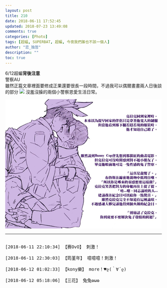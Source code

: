 ```yaml
---
layout: post
title: 210
date: 2018-06-11 17:52:45
updated: 2018-07-23 13:49:08
comments: true
categories: [Photo]
tags: [超蝠, SUPERBAT, 超蝙, 今夜我們誰也不該一個人]
author: "恋_独哲"
description: ""
toc: true
---
```


<p>6/12超蝙<strong>背後注意</strong><br />警察AU<br />雖然正篇文章裡面要修成正果還要很長一段時間，不過我可以偶爾畫畫兩人日後談的部分&nbsp;<img src="https://emos.plurk.com/e6fb2a642c666bb6a451e71425aad126_w20_h20.gif"  style="max-width:500px;"  />&nbsp;沒羞沒臊的兩個小警察恩愛生活日常。<br /></p>

![](https://raw.githubusercontent.com/alicewish/maple50821/master/img_YW5MWVN1NEpoZFVZZ2RoM0VBTDcwaGtHOHRNWDNoQ2I0N1dRVjVCQTZQUlB0Vjc2SGZCQmdBPT0.jpg)

---

<pre>

[2018-06-11 22:10:34] 【赛OvO】 刺激！

[2018-06-11 22:30:03] 【筠堇年】 噫噫噫！刺激！

[2018-06-12 01:02:33] 【kony樂】 more！♥ლ(｀∀´ლ)

[2018-06-12 05:18:06] 【三花】 兔兔✪ω✪

</pre>